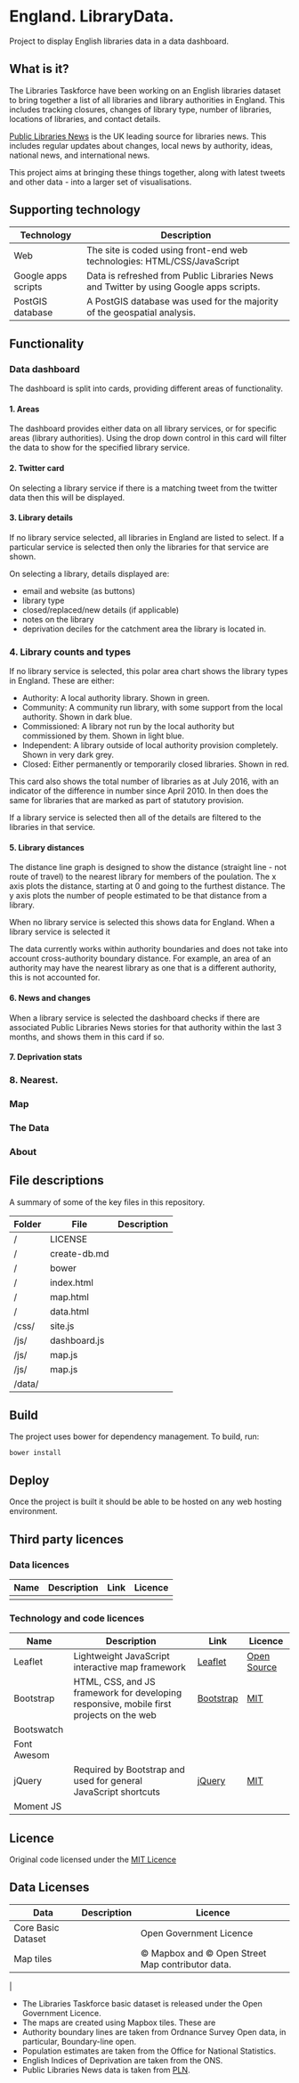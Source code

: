 # England.  LibraryData.

Project to display English libraries data in a data dashboard.

## What is it?

The Libraries Taskforce have been working on an English libraries dataset to bring together a list of all libraries and library authorities in England.  This includes tracking closures, changes of library type, number of libraries, locations of libraries, and contact details.

[Public Libraries News](http://www.publiclibrariesnews.com) is the UK leading source for libraries news.  This includes regular updates about changes, local news by authority, ideas, national news, and international news.

This project aims at bringing these things together, along with latest tweets and other data - into a larger set of visualisations.

## Supporting technology

| Technology | Description |
| ---------- | ----------- |
| Web | The site is coded using front-end web technologies: HTML/CSS/JavaScript |
| Google apps scripts | Data is refreshed from Public Libraries News and Twitter by using Google apps scripts. |
| PostGIS database | A PostGIS database was used for the majority of the geospatial analysis. |

## Functionality

### Data dashboard

The dashboard is split into cards, providing different areas of functionality.

#### 1. Areas

The dashboard provides either data on all library services, or for specific areas (library authorities).  Using the drop down control in this card will filter the data to show for the specified library service.

#### 2. Twitter card

On selecting a library service if there is a matching tweet from the twitter data then this will be displayed.  

#### 3. Library details

If no library service selected, all libraries in England are listed to select.  If a particular service is selected then only the libraries for that service are shown.

On selecting a library, details displayed are:

- email and website (as buttons)
- library type
- closed/replaced/new details (if applicable)
- notes on the library
- deprivation deciles for the catchment area the library is located in.

### 4. Library counts and types

If no library service is selected, this polar area chart shows the library types in England.  These are either:

- Authority: A local authority library.  Shown in green.
- Community: A community run library, with some support from the local authority.  Shown in dark blue.
- Commissioned: A library not run by the local authority but commissioned by them.  Shown in light blue.
- Independent: A library outside of local authority provision completely.  Shown in very dark grey.
- Closed:  Either permanently or temporarily closed libraries.  Shown in red.

This card also shows the total number of libraries as at July 2016, with an indicator of the difference in number since April 2010.  In then does the same for libraries that are marked as part of statutory provision.

If a library service is selected then all of the details are filtered to the libraries in that service.

#### 5. Library distances

The distance line graph is designed to show the distance (straight line - not route of travel) to the nearest library for members of the poulation.  The x axis plots the distance, starting at 0 and going to the furthest distance.  The y axis plots the number of people estimated to be that distance from a library.

When no library service is selected this shows data for England.  When a library service is selected it 

The data currently works within authority boundaries and does not take into account cross-authority boundary distance.  For example, an area of an authority may have the nearest library as one that is a different authority, this is not accounted for.

#### 6. News and changes

When a library service is selected the dashboard checks if there are associated Public Libraries News stories for that authority within the last 3 months, and shows them in this card if so.


#### 7. Deprivation stats



### 8.  Nearest.



### Map


### The Data


### About 


## File descriptions

A summary of some of the key files in this repository.

| Folder | File | Description |
| ------ | ---- | ----------- |
| / | LICENSE |  |
| / | create-db.md |  |
| / | bower |  |
| / | index.html |  |
| / | map.html |  |
| / | data.html |  |
| /css/ | site.js |  |
| /js/ | dashboard.js |  |
| /js/ | map.js |  |
| /js/ | map.js |  |
| /data/ |  |  |

## Build

The project uses bower for dependency management.  To build, run:

```
bower install
```

## Deploy

Once the project is built it should be able to be hosted on any web hosting environment.

## Third party licences

### Data licences

| Name | Description | Link | Licence |
| ---- | ----------- | ---- | ------- |
| | | | |

### Technology and code licences

| Name | Description | Link | Licence |
| ---- | ----------- | ---- | ------- |
| Leaflet | Lightweight JavaScript interactive map framework | [Leaflet](http://leafletjs.com/) | [Open Source](https://github.com/Leaflet/Leaflet/blob/master/LICENSE) |
| Bootstrap | HTML, CSS, and JS framework for developing responsive, mobile first projects on the web | [Bootstrap](http://getbootstrap.com/) | [MIT](https://github.com/twbs/bootstrap/blob/master/LICENSE) |
| Bootswatch |  |  |  |
| Font Awesom |  |  |  |
| jQuery | Required by Bootstrap and used for general JavaScript shortcuts | [jQuery](https://jquery.com/) | [MIT](https://github.com/twbs/bootstrap/blob/master/LICENSE) |
| Moment JS |  |  |  |

## Licence

Original code licensed under the [MIT Licence](LICENSE)

## Data Licenses

| Data | Description | Licence |
| ---- | ----------- | ------- |
| Core Basic Dataset |  | Open Government Licence |
| Map tiles |  | &copy; Mapbox and &copy; Open Street Map contributor data. |
| 
- The Libraries Taskforce basic dataset is released under the Open Government Licence.
- The maps are created using Mapbox tiles.  These are 
- Authority boundary lines are taken from Ordnance Survey Open data, in particular, Boundary-line open.  
- Population estimates are taken from the Office for National Statistics.
- English Indices of Deprivation are taken from the ONS.
- Public Libraries News data is taken from [PLN](http://www.publiclibrariesnews.com).
